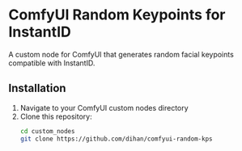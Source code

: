 # ComfyUI Random Keypoints for InstantID

A custom node for ComfyUI that generates random facial keypoints compatible with InstantID.

## Installation

1. Navigate to your ComfyUI custom nodes directory
2. Clone this repository:
   ```bash
   cd custom_nodes
   git clone https://github.com/dihan/comfyui-random-kps
